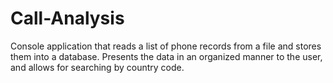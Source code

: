 # Call-Analysis
Console application that reads a list of phone records from a file and stores them into a database. Presents the data in an organized manner to the user, and allows for searching by country code.

